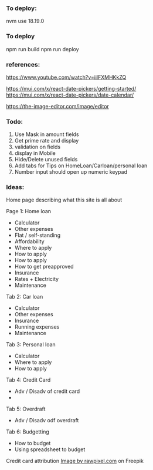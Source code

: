 ### To deploy:

nvm use 18.19.0

### To deploy

npm run build
npm run deploy

### references:

https://www.youtube.com/watch?v=iilFXMHKkZQ

https://mui.com/x/react-date-pickers/getting-started/
https://mui.com/x/react-date-pickers/date-calendar/

https://the-image-editor.com/image/editor

### Todo:

1. Use Mask in amount fields
2. Get prime rate and display
3. validation on fields
4. display in Mobile
5. Hide/Delete unused fields
6. Add tabs for Tips on HomeLoan/Carloan/personal loan
7. Number input should open up numeric keypad

### Ideas:

Home page describing what this site is all about

Page 1: Home loan

-   Calculator
-   Other expenses
-   Flat / self-standing
-   Affordability
-   Where to apply
-   How to apply
-   How to apply
-   How to get preapproved
-   Insurance
-   Rates + Electricity
-   Maintenance

Tab 2: Car loan

-   Calculator
-   Other expenses
-   Insurance
-   Running expenses
-   Maintenance

Tab 3: Personal loan

-   Calculator
-   Where to apply
-   How to apply

Tab 4: Credit Card

-   Adv / Disadv of credit card
-

Tab 5: Overdraft

-   Adv / Disadv odf overdraft

Tab 6: Budgetting

-   How to budget
-   Using spreadsheet to budget

Credit card attribution
<a href="https://www.freepik.com/free-vector/people-shopping-with-credit-card_3226184.htm#query=credit%20card%20cartoon&position=23&from_view=keyword&track=ais">Image by rawpixel.com</a> on Freepik
